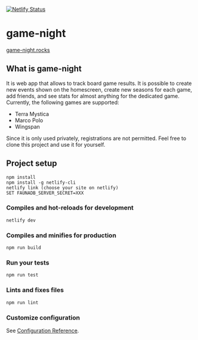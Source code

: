 [![Netlify Status](https://api.netlify.com/api/v1/badges/fa7630db-6505-4eb5-9bde-8cb95c248a43/deploy-status)](https://app.netlify.com/sites/reverent-hopper-111d9f/deploys)

# game-night

[game-night.rocks](https://game-night.rocks)


## What is game-night

It is web app that allows to track board game results. It is possible to create new events shown on the homescreen, create new seasons for each game, add friends, and see stats for almost anything for the dedicated game.
Currently, the following games are supported:

- Terra Mystica
- Marco Polo
- Wingspan

Since it is only used privately, registrations are not permitted.
Feel free to clone this project and use it for yourself.

## Project setup
```
npm install
npm install -g netlify-cli
netlify link (choose your site on netlify)
SET FAUNADB_SERVER_SECRET=XXX
```


### Compiles and hot-reloads for development
```
netlify dev
```

### Compiles and minifies for production
```
npm run build
```

### Run your tests
```
npm run test
```

### Lints and fixes files
```
npm run lint
```

### Customize configuration
See [Configuration Reference](https://cli.vuejs.org/config/).
